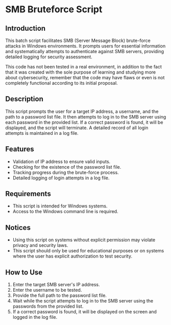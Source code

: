# SMB Bruteforce Script

## Introduction

This batch script facilitates SMB (Server Message Block) brute-force attacks in Windows environments. It prompts users for essential information and systematically attempts to authenticate against SMB servers, providing detailed logging for security assessment.

This code has not been tested in a real environment, in addition to the fact that it was created with the sole purpose of learning and studying more about cybersecurity, remember that the code may have flaws or even is not completely functional according to its initial proposal.

## Description

This script prompts the user for a target IP address, a username, and the path to a password list file. It then attempts to log in to the SMB server using each password in the provided list. If a correct password is found, it will be displayed, and the script will terminate. A detailed record of all login attempts is maintained in a log file.

## Features

- Validation of IP address to ensure valid inputs.
- Checking for the existence of the password list file.
- Tracking progress during the brute-force process.
- Detailed logging of login attempts in a log file.

## Requirements

- This script is intended for Windows systems.
- Access to the Windows command line is required.

## Notices

- Using this script on systems without explicit permission may violate privacy and security laws.
- This script should only be used for educational purposes or on systems where the user has explicit authorization to test security.

## How to Use

1. Enter the target SMB server's IP address.
2. Enter the username to be tested.
3. Provide the full path to the password list file.
4. Wait while the script attempts to log in to the SMB server using the passwords from the provided list.
5. If a correct password is found, it will be displayed on the screen and logged in the log file.
